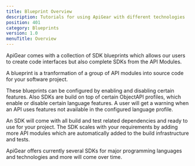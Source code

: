 ```yaml
---
title: Blueprint Overview
description: Tutorials for using ApiGear with different technologies
position: 401
category: Blueprints
version: 1.0
menuTitle: Overview
---
```


ApiGear comes with a collection of SDK blueprints which allows our users to create code interfaces but also complete SDKs from the API Modules.

A blueprint is a tranformation of a group of API modules into source code for your software project.

These blueprints can be configured by enabling and disabling certain features. Also SDKs are build on top of certain ObjectAPI profiles, which enable or disable certain language features. A user will get a warning when an API uses features not available in the configured language profile.

An SDK will come with all build and test related dependencies and ready to use for your project. The SDK scales with your requirements by adding more API modules which are automatically added to the build infrastructure and tests.

ApiGear offers currently several SDKs for major programming languages and technologies and more will come over time.
